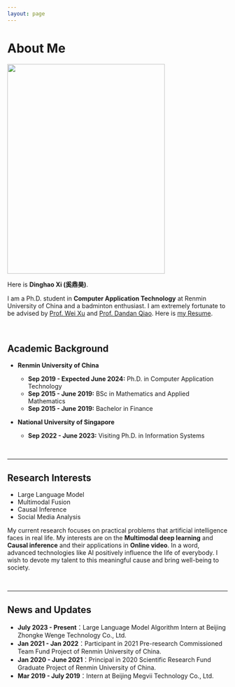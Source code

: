```yaml
---
layout: page
---
```


# About Me

<img src="https://dinghaoxi.github.io/Singapore.jpg" class="floatpic" width="360" height="480">

Here is **Dinghao Xi (奚鼎昊)**.

I am a Ph.D. student in **Computer Application Technology** at Renmin University of China and a badminton enthusiast. I am extremely fortunate to be advised by [Prof. Wei Xu](http://info.ruc.edu.cn/jsky/szdw/adszycx/sssds/glkxygc/168a49630e2a454083c238631b42b752.htm) and [Prof. Dandan Qiao](https://www.comp.nus.edu.sg/disa/bio/qiaodd/). Here is [my Resume](https://dinghaoxi.github.io/file/DinghaoXi_ch.pdf).

<br>

## Academic Background

- **Renmin University of China**
  - **Sep 2019 - Expected June 2024:** Ph.D. in Computer Application Technology
  - **Sep 2015 - June 2019:** BSc in Mathematics and Applied Mathematics
  - **Sep 2015 - June 2019:** Bachelor in Finance

- **National University of Singapore**
  - **Sep 2022 - June 2023:** Visiting Ph.D. in Information Systems


<br>

---

## Research Interests

- Large Language Model
- Multimodal Fusion
- Causal Inference
- Social Media Analysis

My current research focuses on practical problems that artificial intelligence faces in real life. My interests are on the **Multimodal deep learning** and **Causal inference** and their applications in **Online video**. In a word, advanced technologies like AI positively influence the life of everybody.  I wish to devote my talent to this meaningful cause and bring well-being to society.

<br>

---

## News and Updates

- **July 2023 - Present**：Large Language Model Algorithm Intern at Beijing Zhongke Wenge Technology Co., Ltd.
- **Jan 2021 - Jan 2022**：Participant in 2021 Pre-research Commissioned Team Fund Project of Renmin University of China.
- **Jan 2020 - June 2021**：Principal in 2020 Scientific Research Fund Graduate Project of Renmin University of China.
- **Mar 2019 - July 2019**：Intern at Beijing Megvii Technology Co., Ltd.

<br>
